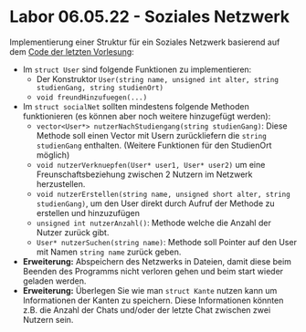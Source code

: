 # Labor 06.05.22 -  Soziales Netzwerk

Implementierung einer Struktur für ein Soziales Netzwerk basierend auf dem [Code der letzten Vorlesung](https://github.com/TEL21D/Informatik2/blob/main/Vorlesungsmaterial/22-05-04/socialNet.cpp):
- Im `struct User` sind folgende Funktionen zu implementieren:
  - Der Konstruktor `User(string name, unsigned int alter, string studienGang, string studienOrt)`
  - `void freundHinzufuegen(...)`
- Im `struct socialNet` sollten mindestens folgende Methoden funktionieren (es können aber noch weitere hinzugefügt werden):
  - `vector<User*> nutzerNachStudiengang(string studienGang)`: Diese Methode soll einen Vector mit Usern zurückliefern die `string studienGang` enthalten. (Weitere Funktionen für den StudienOrt möglich)
  - `void nutzerVerknuepfen(User* user1, User* user2)` um eine Freunschaftsbeziehung zwischen 2 Nutzern im Netzwerk herzustellen.
  - `void nutzerErstellen(string name, unsigned short alter, string studienGang)`, um den User direkt durch Aufruf der Methode zu erstellen und hinzuzufügen
  - `unsigned int nutzerAnzahl()`: Methode welche die Anzahl der Nutzer zurück gibt.
  - `User* nutzerSuchen(string name)`: Methode soll Pointer auf den User mit Namen `string name` zurück geben.
- **Erweiterung:** Abspeichern des Netzwerks in Dateien, damit diese beim Beenden des Programms nicht verloren gehen und beim start wieder geladen werden.
- **Erweiterung:** Überlegen Sie wie man `struct Kante` nutzen kann um Informationen der Kanten zu speichern. Diese Informationen könnten z.B. die Anzahl der Chats und/oder der letzte Chat zwischen zwei Nutzern sein.
